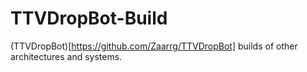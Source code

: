 TTVDropBot-Build
======

(TTVDropBot)[https://github.com/Zaarrg/TTVDropBot] builds of other architectures and systems.
